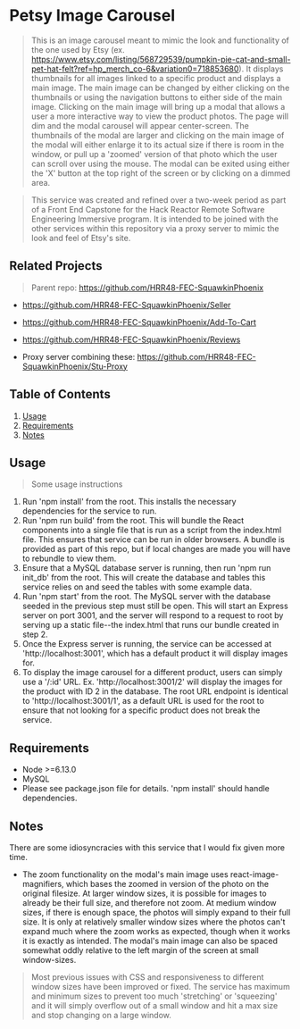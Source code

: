 # Petsy Image Carousel

> This is an image carousel meant to mimic the look and functionality of the one used by Etsy (ex. https://www.etsy.com/listing/568729539/pumpkin-pie-cat-and-small-pet-hat-felt?ref=hp_merch_co-6&variation0=718853680). It displays thumbnails for all images linked to a specific product and displays a main image. The main image can be changed by either clicking on the thumbnails or using the navigation buttons to either side of the main image. Clicking on the main image will bring up a modal that allows a user a more interactive way to view the product photos. The page will dim and the modal carousel will appear center-screen. The thumbnails of the modal are larger and clicking on the main image of the modal will either enlarge it to its actual size if there is room in the window, or pull up a 'zoomed' version of that photo which the user can scroll over using the mouse. The modal can be exited using either the 'X' button at the top right of the screen or by clicking on a dimmed area.

> This service was created and refined over a two-week period as part of a Front End Capstone for the Hack Reactor Remote Software Engineering Immersive program. It is intended to be joined with the other services within this repository via a proxy server to mimic the look and feel of Etsy's site.

## Related Projects

> Parent repo: https://github.com/HRR48-FEC-SquawkinPhoenix

  - https://github.com/HRR48-FEC-SquawkinPhoenix/Seller
  - https://github.com/HRR48-FEC-SquawkinPhoenix/Add-To-Cart
  - https://github.com/HRR48-FEC-SquawkinPhoenix/Reviews

  - Proxy server combining these: https://github.com/HRR48-FEC-SquawkinPhoenix/Stu-Proxy

## Table of Contents

1. [Usage](#Usage)
1. [Requirements](#requirements)
1. [Notes](#notes)

## Usage

> Some usage instructions

1. Run 'npm install' from the root. This installs the necessary dependencies for the service to run.
1. Run 'npm run build' from the root. This will bundle the React components into a single file that is run as a script from the index.html file. This ensures that service can be run in older browsers. A bundle is provided as part of this repo, but if local changes are made you will have to rebundle to view them.
1. Ensure that a MySQL database server is running, then run 'npm run init_db' from the root. This will create the database and tables this service relies on and seed the tables with some example data.
1. Run 'npm start' from the root. The MySQL server with the database seeded in the previous step must still be open. This will start an Express server on port 3001, and the server will respond to a request to root by serving up a static file--the index.html that runs our bundle created in step 2.
1. Once the Express server is running, the service can be accessed at 'http://localhost:3001', which has a default product it will display images for.
1. To display the image carousel for a different product, users can simply use a '/:id' URL. Ex. 'http://localhost:3001/2' will display the images for the product with ID 2 in the database. The root URL endpoint is identical to 'http://localhost:3001/1', as a default URL is used for the root to ensure that not looking for a specific product does not break the service.

## Requirements

- Node >=6.13.0
- MySQL
- Please see package.json file for details. 'npm install' should handle dependencies.

## Notes

There are some idiosyncracies with this service that I would fix given more time.

- The zoom functionality on the modal's main image uses react-image-magnifiers, which bases the zoomed in version of the photo on the original filesize. At larger window sizes, it is possible for images to already be their full size, and therefore not zoom. At medium window sizes, if there is enough space, the photos will simply expand to their full size. It is only at relatively smaller window sizes where the photos can't expand much where the zoom works as expected, though when it works it is exactly as intended. The modal's main image can also be spaced somewhat oddly relative to the left margin of the screen at small window-sizes.

> Most previous issues with CSS and responsiveness to different window sizes have been improved or fixed. The service has maximum and minimum sizes to prevent too much 'stretching' or 'squeezing' and it will simply overflow out of a small window and hit a max size and stop changing on a large window.